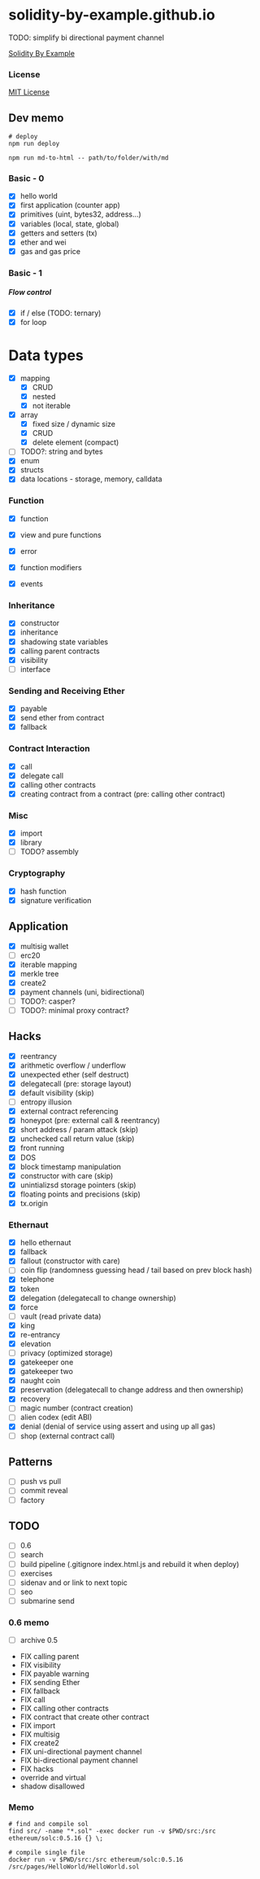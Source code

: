 # solidity-by-example.github.io

TODO: simplify bi directional payment channel

[Solidity By Example](https://solidity-by-example.org)

### License

[MIT License](LICENSE)

## Dev memo

```shell
# deploy
npm run deploy

npm run md-to-html -- path/to/folder/with/md
```

### Basic - 0

- [x] hello world
- [x] first application (counter app)
- [x] primitives (uint, bytes32, address...)
- [x] variables (local, state, global)
- [x] getters and setters (tx)
- [x] ether and wei
- [x] gas and gas price

### Basic - 1

##### Flow control

- [x] if / else (TODO: ternary)
- [x] for loop

# Data types

- [x] mapping
  - [x] CRUD
  - [x] nested
  - [x] not iterable
- [x] array
  - [x] fixed size / dynamic size
  - [x] CRUD
  - [x] delete element (compact)
- [ ] TODO?: string and bytes
- [x] enum
- [x] structs
- [x] data locations - storage, memory, calldata

### Function

- [x] function
- [x] view and pure functions
- [x] error
- [x] function modifiers

- [x] events

### Inheritance

- [x] constructor
- [x] inheritance
- [x] shadowing state variables
- [x] calling parent contracts
- [x] visibility
- [ ] interface

### Sending and Receiving Ether

- [x] payable
- [x] send ether from contract
- [x] fallback

### Contract Interaction

- [x] call
- [x] delegate call
- [x] calling other contracts
- [x] creating contract from a contract (pre: calling other contract)

### Misc

- [x] import
- [x] library
- [ ] TODO? assembly

### Cryptography

- [x] hash function
- [x] signature verification

## Application

- [x] multisig wallet
- [ ] erc20
- [x] iterable mapping
- [x] merkle tree
- [x] create2
- [x] payment channels (uni, bidirectional)
- [ ] TODO?: casper?
- [ ] TODO?: minimal proxy contract?

## Hacks

- [x] reentrancy
- [x] arithmetic overflow / underflow
- [x] unexpected ether (self destruct)
- [x] delegatecall (pre: storage layout)
- [x] default visibility (skip)
- [ ] entropy illusion
- [x] external contract referencing
- [x] honeypot (pre: external call & reentrancy)
- [x] short address / param attack (skip)
- [x] unchecked call return value (skip)
- [x] front running
- [x] DOS
- [x] block timestamp manipulation
- [x] constructor with care (skip)
- [x] unintializsd storage pointers (skip)
- [x] floating points and precisions (skip)
- [x] tx.origin

### Ethernaut

- [x] hello ethernaut
- [x] fallback
- [x] fallout (constructor with care)
- [ ] coin flip (randomness guessing head / tail based on prev block hash)
- [x] telephone
- [x] token
- [x] delegation (delegatecall to change ownership)
- [x] force
- [ ] vault (read private data)
- [x] king
- [x] re-entrancy
- [x] elevation
- [ ] privacy (optimized storage)
- [x] gatekeeper one
- [x] gatekeeper two
- [x] naught coin
- [x] preservation (delegatecall to change address and then ownership)
- [x] recovery
- [ ] magic number (contract creation)
- [ ] alien codex (edit ABI)
- [x] denial (denial of service using assert and using up all gas)
- [ ] shop (external contract call)

## Patterns

- [ ] push vs pull
- [ ] commit reveal
- [ ] factory

## TODO

- [ ] 0.6
- [ ] search
- [ ] build pipeline (.gitignore index.html.js and rebuild it when deploy)
- [ ] exercises
- [ ] sidenav and or link to next topic
- [ ] seo
- [ ] submarine send

### 0.6 memo

- [ ] archive 0.5

- FIX calling parent
- FIX visibility
- FIX payable warning
- FIX sending Ether
- FIX fallback
- FIX call
- FIX calling other contracts
- FIX contract that create other contract
- FIX import
- FIX multisig
- FIX create2
- FIX uni-directional payment channel
- FIX bi-directional payment channel
- FIX hacks
- override and virtual
- shadow disallowed

### Memo

```
# find and compile sol
find src/ -name "*.sol" -exec docker run -v $PWD/src:/src ethereum/solc:0.5.16 {} \;

# compile single file
docker run -v $PWD/src:/src ethereum/solc:0.5.16 /src/pages/HelloWorld/HelloWorld.sol
```
